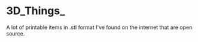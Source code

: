 # 3D_Things_
A lot of printable items in .stl format I've found on the internet  that are open source. 
